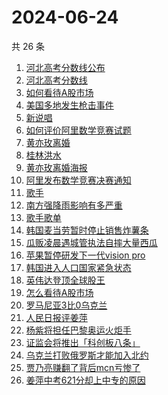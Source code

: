 # 2024-06-24

共 26 条

<!-- BEGIN -->
<!-- 最后更新时间 Mon Jun 24 2024 19:11:24 GMT+0800 (China Standard Time) -->

1. [河北高考分数线公布](https://www.zhihu.com/search?q=%E6%B2%B3%E5%8C%97%E9%AB%98%E8%80%83%E5%88%86%E6%95%B0%E7%BA%BF%E5%85%AC%E5%B8%83)
1. [河北高考分数线](https://www.zhihu.com/search?q=%E6%B2%B3%E5%8C%97%E9%AB%98%E8%80%83%E5%88%86%E6%95%B0%E7%BA%BF)
1. [如何看待A股市场](https://www.zhihu.com/search?q=%E5%A6%82%E4%BD%95%E7%9C%8B%E5%BE%85A%E8%82%A1%E5%B8%82%E5%9C%BA)
1. [美国多地发生枪击事件](https://www.zhihu.com/search?q=%E7%BE%8E%E5%9B%BD%E5%A4%9A%E5%9C%B0%E5%8F%91%E7%94%9F%E6%9E%AA%E5%87%BB%E4%BA%8B%E4%BB%B6)
1. [新说唱](https://www.zhihu.com/search?q=%E6%96%B0%E8%AF%B4%E5%94%B1)
1. [如何评价阿里数学竞赛试题](https://www.zhihu.com/search?q=%E5%A6%82%E4%BD%95%E8%AF%84%E4%BB%B7%E9%98%BF%E9%87%8C%E6%95%B0%E5%AD%A6%E7%AB%9E%E8%B5%9B%E8%AF%95%E9%A2%98)
1. [黄亦玫离婚](https://www.zhihu.com/search?q=%E9%BB%84%E4%BA%A6%E7%8E%AB%E7%A6%BB%E5%A9%9A)
1. [桂林洪水](https://www.zhihu.com/search?q=%E6%A1%82%E6%9E%97%E6%B4%AA%E6%B0%B4)
1. [黄亦玫离婚海报](https://www.zhihu.com/search?q=%E9%BB%84%E4%BA%A6%E7%8E%AB%E7%A6%BB%E5%A9%9A%E6%B5%B7%E6%8A%A5)
1. [阿里发布数学竞赛决赛通知](https://www.zhihu.com/search?q=%E9%98%BF%E9%87%8C%E5%8F%91%E5%B8%83%E6%95%B0%E5%AD%A6%E7%AB%9E%E8%B5%9B%E5%86%B3%E8%B5%9B%E9%80%9A%E7%9F%A5)
1. [歌手](https://www.zhihu.com/search?q=%E6%AD%8C%E6%89%8B)
1. [南方强降雨影响有多严重](https://www.zhihu.com/search?q=%E5%8D%97%E6%96%B9%E5%BC%BA%E9%99%8D%E9%9B%A8%E5%BD%B1%E5%93%8D%E6%9C%89%E5%A4%9A%E4%B8%A5%E9%87%8D)
1. [歌手歌单](https://www.zhihu.com/search?q=%E6%AD%8C%E6%89%8B%E6%AD%8C%E5%8D%95)
1. [韩国麦当劳暂时停止销售炸薯条](https://www.zhihu.com/search?q=%E9%9F%A9%E5%9B%BD%E9%BA%A6%E5%BD%93%E5%8A%B3%E6%9A%82%E6%97%B6%E5%81%9C%E6%AD%A2%E9%94%80%E5%94%AE%E7%82%B8%E8%96%AF%E6%9D%A1)
1. [瓜贩凌晨遇城管执法自摔大量西瓜](https://www.zhihu.com/search?q=%E7%93%9C%E8%B4%A9%E5%87%8C%E6%99%A8%E9%81%87%E5%9F%8E%E7%AE%A1%E6%89%A7%E6%B3%95%E8%87%AA%E6%91%94%E5%A4%A7%E9%87%8F%E8%A5%BF%E7%93%9C)
1. [苹果暂停研发下一代vision pro](https://www.zhihu.com/search?q=%E8%8B%B9%E6%9E%9C%E6%9A%82%E5%81%9C%E7%A0%94%E5%8F%91%E4%B8%8B%E4%B8%80%E4%BB%A3vision%20pro)
1. [韩国进入人口国家紧急状态](https://www.zhihu.com/search?q=%E9%9F%A9%E5%9B%BD%E8%BF%9B%E5%85%A5%E4%BA%BA%E5%8F%A3%E5%9B%BD%E5%AE%B6%E7%B4%A7%E6%80%A5%E7%8A%B6%E6%80%81)
1. [英伟达登顶全球股王](https://www.zhihu.com/search?q=%E8%8B%B1%E4%BC%9F%E8%BE%BE%E7%99%BB%E9%A1%B6%E5%85%A8%E7%90%83%E8%82%A1%E7%8E%8B)
1. [怎么看待A股市场](https://www.zhihu.com/search?q=%E6%80%8E%E4%B9%88%E7%9C%8B%E5%BE%85A%E8%82%A1%E5%B8%82%E5%9C%BA)
1. [罗马尼亚3比0乌克兰](https://www.zhihu.com/search?q=%E7%BD%97%E9%A9%AC%E5%B0%BC%E4%BA%9A3%E6%AF%940%E4%B9%8C%E5%85%8B%E5%85%B0)
1. [人民日报评姜萍](https://www.zhihu.com/search?q=%E4%BA%BA%E6%B0%91%E6%97%A5%E6%8A%A5%E8%AF%84%E5%A7%9C%E8%90%8D)
1. [杨紫将担任巴黎奥运火炬手](https://www.zhihu.com/search?q=%E6%9D%A8%E7%B4%AB%E5%B0%86%E6%8B%85%E4%BB%BB%E5%B7%B4%E9%BB%8E%E5%A5%A5%E8%BF%90%E7%81%AB%E7%82%AC%E6%89%8B)
1. [证监会将推出「科创板八条」](https://www.zhihu.com/search?q=%E8%AF%81%E7%9B%91%E4%BC%9A%E5%B0%86%E6%8E%A8%E5%87%BA%E3%80%8C%E7%A7%91%E5%88%9B%E6%9D%BF%E5%85%AB%E6%9D%A1%E3%80%8D)
1. [乌克兰打败俄罗斯才能加入北约](https://www.zhihu.com/search?q=%E4%B9%8C%E5%85%8B%E5%85%B0%E6%89%93%E8%B4%A5%E4%BF%84%E7%BD%97%E6%96%AF%E6%89%8D%E8%83%BD%E5%8A%A0%E5%85%A5%E5%8C%97%E7%BA%A6)
1. [贾乃亮赚翻了背后mcn亏惨了](https://www.zhihu.com/search?q=%E8%B4%BE%E4%B9%83%E4%BA%AE%E8%B5%9A%E7%BF%BB%E4%BA%86%E8%83%8C%E5%90%8Emcn%E4%BA%8F%E6%83%A8%E4%BA%86)
1. [姜萍中考621分却上中专的原因](https://www.zhihu.com/search?q=%E5%A7%9C%E8%90%8D%E4%B8%AD%E8%80%83621%E5%88%86%E5%8D%B4%E4%B8%8A%E4%B8%AD%E4%B8%93%E7%9A%84%E5%8E%9F%E5%9B%A0)

<!-- END -->
